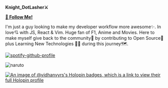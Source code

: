 **Knight_DotLasher⚔️**  

[**💖 Follow Me!**](https://github.com/Vidhanvyrs)

I'm just a guy looking to make my developer workflow more awesome✨. In love💘 with JS, React & Vim. Huge fan of F1, Anime and Movies. Here to make myself give back to the community🤗 by contributing to Open Source🚀 plus Learning New Technologies 👨‍💻 during this journey🗺️.

[![spotify-github-profile](https://spotify-github-profile.vercel.app/api/view?uid=31detroj2jhzsghqraeggc7ix75u&cover_image=true&theme=novatorem&show_offline=false&background_color=121212&interchange=false&bar_color=53b14f&bar_color_cover=false)](https://github.com/kittinan/spotify-github-profile)

![naruto](https://github.com/Vidhanvyrs/Vidhanvyrs/assets/94836010/4d93ac80-db23-4475-8efe-87fae820ba57)



[![An image of @vidhanvyrs's Holopin badges, which is a link to view their full Holopin profile](https://holopin.me/vidhanvyrs)](https://holopin.io/@vidhanvyrs)
